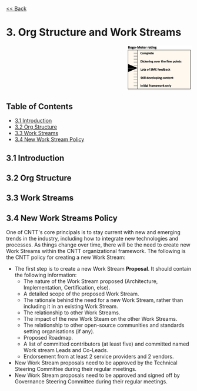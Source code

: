 [<< Back](../)

# 3. Org Structure and Work Streams
<p align="right"><img src="../figures/bogo_lsf.png" alt="scope" title="Scope" width="35%"/></p>

## Table of Contents
* [3.1 Introduction](#3.1)
* [3.2 Org Structure](#3.2)
* [3.3 Work Streams](#3.3)
* [3.4 New Work Stream Policy](#3.4)

<a name="3.1"></a>
## 3.1 Introduction

<a name="3.2"></a>
## 3.2 Org Structure

<a name="3.3"></a>
## 3.3 Work Streams

<a name="3.4"></a>
## 3.4 New Work Streams Policy
One of CNTT's core principals is to stay current with new and emerging trends in the industry, including how to integrate new technologies and processes. As things change over time, there will be the need to create new Work Streams within the CNTT organizational framework. The following is the CNTT policy for creating a new Work Stream:

- The first step is to create a new Work Stream **Proposal**.  It should contain the following information:
  - The nature of the Work Stream proposed (Architecture, Implementation, Certification, else).
  - A detailed scope of the proposed Work Stream.
  - The rationale behind the need for a new Work Stream, rather than including it in an existing Work Stream.
  - The relationship to other Work Streams.
  - The impact of the new Work Steam on the other Work Streams.
  - The relationship to other open-source communities and standards setting organisations (if any).
  - Proposed Roadmap.
  - A list of committed contributors (at least five) and committed named Work stream Leads and Co-Leads.
  - Endorsement from at least 2 service providers and 2 vendors.
- New Work Stream proposals need to be approved by the Technical Steering Committee during their regular meetings.
- New Work Stream proposals need to be approved and signed off by Governance Steering Committee during their regular meetings.

